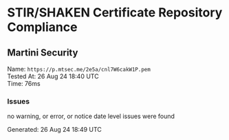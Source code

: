 # STIR/SHAKEN Certificate Repository Compliance

## Martini Security

Name: `https://p.mtsec.me/2e5a/cnl7W6cakW1P.pem`\
Tested At: 26 Aug 24 18:40 UTC\
Time: 76ms

### Issues

no warning, or error, or notice date level issues were found

Generated: 26 Aug 24 18:49 UTC